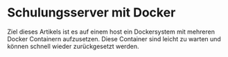 # Schulungsserver mit Docker

Ziel dieses Artikels ist es auf einem host ein Dockersystem mit mehreren Docker Containern aufzusetzen. Diese Container sind leicht zu warten und können schnell wieder zurückgesetzt werden. 


